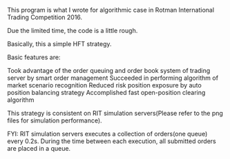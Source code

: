 This program is what I wrote for algorithmic case in Rotman International Trading Competition 2016.

Due the limited time, the code is a little rough.

Basically, this a simple HFT strategy.

Basic features are:


Took advantage of the order queuing and order book system of trading server by smart order management
Succeeded in performing algorithm of market scenario recognition
Reduced risk position exposure by auto position balancing strategy
Accomplished fast open-position clearing algorithm

This strategy is consistent on RIT simulation servers(Please refer to the png files for simulation performance).

FYI: 
RIT simulation servers executes a collection of orders(one queue) every 0.2s. During the time between each execution, all submitted orders are placed in a queue.
